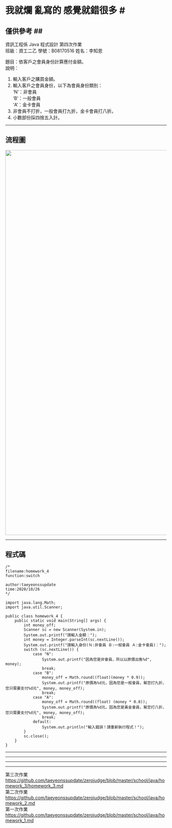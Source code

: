 # 我就爛 亂寫的 感覺就錯很多 #<br>
## 僅供參考 ##<br>
資訊工程係  Java 程式設計  第四次作業<br>
班級：資工二乙 學號：B08170516   姓名：李知恩<br>

題目：依客戶之會員身份計算應付金額。<br>
說明：<br>
1. 輸入客戶之購買金額。<br>
2. 輸入客戶之會員身份，以下為會員身份類別：<br>
    ‘N’：非會員<br>
    ‘B’：一般會員<br>
    ‘A’：金卡會員<br>
3. 非會員不打折，一般會員打九折，金卡會員打八折。<br>
4. 小數部份採四捨五入計。<br>

---

## 流程圖 #

<!-- ```flow
start=>start: 開始
9=>operation: 輸入Math;
10=>operation: 輸入Scanner;
14=>operation: int 打折的價錢;
15=>operation: 創建一個Scanner為sc
16=>inputoutput: 請輸入金額：
17=>operation: int  str轉換int(金額 sc.nextline);
18=>inputoutput: 請輸入身份(Ｎ:非會員 Ｂ:一般會員 Ａ:金卡會員)："
19=>operation: switch (sc.輸入) 
20=>condition: case "N":
21=>inputoutput: 因為您是非會員，所以以原價出售%d
22=>operation: break;
23=>condition: case "B":
24=>operation: money_off = 打折九折;
25=>inputoutput: 原價為%d元，因為您是一般會員，
所以幫您打九折，您只需要支付%d元
26=>operation: break;
27=>condition: case "A":
28=>operation: money_off = 打折八折;
29=>inputoutput: 原價為%d元，因為您是黃金會員，
所以幫您打八折，您只需要支付%d元
30=>operation: break;
31=>condition: default:
32=>inputoutput: 輸入錯誤！請重新執行程式！
34=>operation: sc釋放記憶體;
end=>end: 結束
start->9->10->14->15->16->17->18->19->20(no)->23(no)->27(no)->31(yes)->32->end
20(yes)->21->22->end
23(yes)->24->25->26(right)->end
27(yes)->28->29->30(right)->end›
32->end
``` -->
<img src="https://github.com/taeyeonssupdate/zerojudge/blob/master/images/homework_4_flowchart.png?raw=true" width="1200">

---

## 程式碼 ##

    /*
    filename:homework_4
    function:switch

    author:taeyeonssupdate
    time:2020/10/26
    */

    import java.lang.Math;
    import java.util.Scanner;

    public class homework_4 {
        public static void main(String[] args) {
            int money_off;
            Scanner sc = new Scanner(System.in);
            System.out.printf("請輸入金額：");
            int money = Integer.parseInt(sc.nextLine());
            System.out.printf("請輸入身份(Ｎ:非會員 Ｂ:一般會員 Ａ:金卡會員)：");
            switch (sc.nextLine()) {
                case "N":
                    System.out.printf("因為您是非會員，所以以原價出售%d", money);
                    break;
                case "B":
                    money_off = Math.round((float)(money * 0.9));
                    System.out.printf("原價為%d元，因為您是一般會員，幫您打九折，您只需要支付%d元", money, money_off);
                    break;
                case "A":
                    money_off = Math.round((float) (money * 0.8));
                    System.out.printf("原價為%d元，因為您是黃金會員，幫您打八折，您只需要支付%d元", money, money_off);
                    break;
                default:
                    System.out.println("輸入錯誤！請重新執行程式！");
            }
            sc.close();
        }
    }

---
---
---
---

第三次作業 https://github.com/taeyeonssupdate/zerojudge/blob/master/school/java/homework_3/homework_3.md<br>
第二次作業 https://github.com/taeyeonssupdate/zerojudge/blob/master/school/java/homework_2.md<br>
第一次作業 https://github.com/taeyeonssupdate/zerojudge/blob/master/school/java/homework_1.md<br>